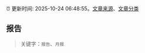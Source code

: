 :alarm_clock: 更新时间: 2025-10-24 06:48:55。[文章来源](/README.md)、[文章分类](/TAGS.md)

## 报告


> 关键字：`报告`、`月报`



